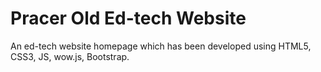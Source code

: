 # Pracer Old Ed-tech Website

An ed-tech website homepage which has been developed using HTML5, CSS3, JS, wow.js, Bootstrap.

